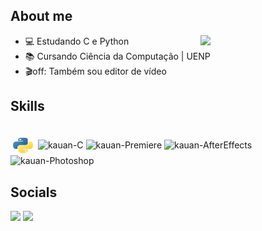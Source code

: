 ## About me
<img src="https://cdn.discordapp.com/attachments/1038527866368970862/1375010208912511086/eunerd.png?ex=68d6e74c&is=68d595cc&hm=751ecaa0d20a2b3958f36a6826eb05e04ca60862fcb2c5efbfb5a8a0d3775d70&" align="right" width="200"/>

- 💻 Estudando C e Python
- 📚 Cursando Ciência da Computação | UENP
- 🎬off: Também sou editor de vídeo






## Skills

<div style="display: inline_block"><br>
  <img align="center" alt="kauan-Python" height="30" width="40" src="https://raw.githubusercontent.com/devicons/devicon/master/icons/python/python-original.svg">
  <img align="center" alt="kauan-C" height="30" width="40" src="https://cdn.jsdelivr.net/gh/devicons/devicon@latest/icons/c/c-original.svg" />
  <img align="center" alt="kauan-Premiere" height="30" width="40" src="https://cdn.jsdelivr.net/gh/devicons/devicon@latest/icons/premierepro/premierepro-original.svg" />
  <img align="center" alt="kauan-AfterEffects" height="30" width="40" src="https://cdn.jsdelivr.net/gh/devicons/devicon@latest/icons/aftereffects/aftereffects-original.svg" />
  <img align="center" alt="kauan-Photoshop" height="30" width="40" src="https://cdn.jsdelivr.net/gh/devicons/devicon@latest/icons/photoshop/photoshop-original.svg" />
</div>

## Socials

<div>
   <a href="https://instagram.com/eukauankk target="_blank"><img src="https://img.shields.io/badge/-Instagram-%23E4405F?style=for-the-badge&logo=instagram&logoColor=white" target="_blank"></a>
   <a href = "mailto:rabelokauan.net@gmail.com"><img src="https://img.shields.io/badge/Gmail-D14836?style=for-the-badge&logo=gmail&logoColor=white" target="_blank"></a>
</div>
